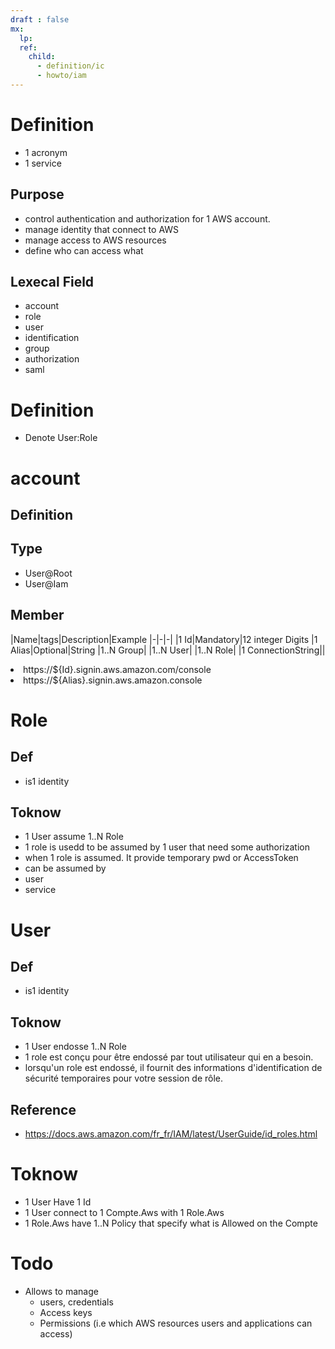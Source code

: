 ```yaml
---
draft : false
mx:
  lp:
  ref:
    child:
      - definition/ic
      - howto/iam
---
```




# Definition
- 1 acronym
- 1 service

## Purpose
- control authentication and authorization for 1 AWS account. 
- manage identity that connect to AWS
- manage access to AWS resources
- define who can access what  

## Lexecal Field
- account
- role
- user
- identification
- group
- authorization
- saml

# Definition
- Denote User:Role

# account
## Definition

## Type
- User@Root
- User@Iam

## Member

|Name|tags|Description|Example
|-|-|-|
|1 Id|Mandatory|12 integer Digits
|1 Alias|Optional|String
|1..N Group|
|1..N User|
|1..N Role|
|1 ConnectionString||<li>https://\${Id}.signin.aws.amazon.com/console</li><li>https://\${Alias}.signin.aws.amazon.console</li>


# Role
## Def
- is1 identity
## Toknow
- 1 User assume 1..N Role
- 1 role is usedd to be assumed by 1 user that need some authorization
- when 1 role is assumed. It provide temporary pwd or AccessToken
- can be assumed by
 - user
 - service


# User
## Def
- is1 identity
## Toknow
- 1 User endosse 1..N Role
- 1 role est conçu pour être endossé par tout utilisateur qui en a besoin. 
- lorsqu'un role est endossé, il fournit des informations d'identification de sécurité temporaires pour votre session de rôle.

## Reference
- https://docs.aws.amazon.com/fr_fr/IAM/latest/UserGuide/id_roles.html



# Toknow
- 1 User Have 1 Id
- 1 User connect to 1 Compte.Aws with 1 Role.Aws 
- 1 Role.Aws have 1..N Policy that specify what is Allowed on the Compte

# Todo
- Allows to manage
  - users, credentials
  - Access keys
  - Permissions (i.e which AWS resources users and applications can access)
